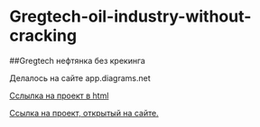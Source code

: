 # Gregtech-oil-industry-without-cracking

##Gregtech нефтянка без крекинга

Делалось на сайте app.diagrams.net

[Cслылка на проект в html](https://blezz-tech.github.io/Gregtech-oil-industry-without-cracking/)

[Ссылка на проект, открытый на сайте.](https://viewer.diagrams.net/?tags=%7B%7D&highlight=0000ff&edit=_blank&layers=1&nav=1&title=%D0%BD%D0%B5%D1%84%D1%82%D1%8F%D0%BD%D0%BA%D0%B0%20%D0%B3%D1%80%D0%B5%D0%B3%D1%82%D0%B5%D1%85.drawio#R7V1tc6M4tv41qer%2BkBSSEIiPjp1MtmZ3srt9586d%2FbLlTpyX2%2B447bjf9tcv2EgWRwJkkASJlarJtDFgBz16zvs5J2T6%2Bccv6%2Fnzw99Wt4vlCY5uf5yQ2QnGcRLlv4sDP3cH0jjeHbhfP97uDqH9gQ%2BP%2F1mUB8vr7r8%2B3i5eKiduVqvl5vG5evBm9fS0uNlUjs3X69X36ml3q2X1U5%2Fn9wvlwIeb%2BVI9%2Bsfj7eZhdxTTKNq%2FcbV4vH%2FgHx3zdz7Obz7dr1dfn8oPPMHkcvuze%2FvznN%2BsPP%2FlYX67%2Bi4dIhcnZLperTa7f33%2BMV0si2fLn9vuusuad8UXXy%2BeNiYXLH%2BdXXwjv5Ev%2F%2Fr09SP74%2FyXf8z%2BfVre5dt8%2BXXB%2F4xkmd%2Fv%2FG6V3zb%2F1puf5aNKvnxd8TdOX7YLOclPwPQ5x8L5%2Fv38X%2Ffl%2F7c3%2BtjvLrPoZIKK3%2Bf0ZIZOWLT99%2BxM3H7d%2B%2F7ns%2B3vaHv%2FePsbl0fKD8mf6kf4d%2BXHds%2BIH8aVL4K30FgUDz%2FK3%2F7%2B8LhZfHie3xTvfs%2B3Un7sYfN5mb9C%2BT9fNuvVJ4FAUv4B5XbBVNxfXm6%2Bdov1ZvFDOlQu%2Fy%2BL1efFZv0zP4Vv1hKJ5VaNWfn6%2Bx74iJTHHiTM8%2FPm5V67F3fewy3%2FR4m4A9CHa9H3bLKoNGpY1OxSAY38793vHbAupCWf8IWXT6Db3yk%2FOKneU1zFJDARBUDPtUjJl2%2Bjg8N0tVyt8yNPq6dF8dc%2FLpfg0Hz5eP%2BUv7zJQbHIj58XYHjM2W1SvvH58fa2%2BBgt%2FqoIlQBHxevyS%2BohagGSBEBSRWQa%2BURkUotIIxojuIUMTVm1%2FkYFtGcSnAVf5b%2Bntdyko7E%2BfFXc%2FXL%2B%2BXFZLNzVYvltUcCuiiKCXaEGEBnTwMYvkaX9YIObiKxG%2BkUVmin5aYhlxpGrZcZRdZ3TRLPOOnpIXK0z67nOTbtat85cPG2P452Cgg9Vfeo%2FVEi93UfsJOa5JMv4u8MAyxd%2FIKwDFvYJLEw0yAIP%2BObr%2Btv2%2BRYPcPF0OynMn0L4L%2BcvL4831Qesyva2x43Y9rb5X%2FN%2FxVVnlL%2F8U3xk%2FmL2o7zl7tVP%2FurH40a6LH%2F1p%2FTO%2FqLixU%2FpS3F95nZxN%2F%2B6xdhy%2FnGxPBe2Vd0Jq%2FXtYg20oarWtLXHptMkOQxFL6uv65tFu4qwma%2FvF5t202pxWzFAVUxKmKMayPFj68Vyvnn8VjVbdTgsP%2BHvq8etqlFC%2FhTRKuYjiOXdH15eJtuR4E4E3giBG%2B2ejHKjHK7zn9Jpz8UJL8rOEU%2Bmx2aK2zdT2%2F4x3zEC%2Bak59PfbTN5k0p6r2WYqjhXMo4%2Bk0HNkBkBe8J4GvFduZA3NtFbpMPbRxF31y%2FNDlY36T%2BqgbNjzrxjpG7Evqxcqtpmp%2FuHMgCGq4XuFP7h%2F5lsK9eNpAEpfojEaE58qH2KZKpVy8uRPYrXePKzuV0%2Fz5cX%2BKGD1%2FTl%2FXa2ey4P%2Fv9hsfpbPd%2F51s6quSg%2F96qAFlUQSIXd3RCusnChoJDWUWHwBWkXWYbKoXtGpETAImLk0AuDa3dGqVCEal4WRK9xMDiBWIwcwzZlmGkW27nfxe%2F7n%2F2UgopI9sjma7%2B4qOLctNJIqTIipN8SZ0OAMOrjRqjU%2BkaEGXjV09zp3Zw385obk%2F3nRudmodG5M21RlY507qt4pg1J4cBsz1kVOD7Qxq7LcGO4qBPkGQBL895vBhQlaYb2bm60M7w53HvhvgzsZl40J8U6xJbjHaV%2B413xhYHdQmDIAz8fV83nug1PNhBq4Qq15bzR7qeO%2BMNZ5xTs1nqNmueXbq8O9D2PZcgCRWdRxy8XAP5TBvevYq5Ma6E6O5EcNwlvw3UXGvFIPv7E4Ska1NwjwVCYoOoukH9xROIHbxkl2lkk%2FbAhR5Ub0pBaUOs9qXAexc6CPSbKUMEtkykA5vJI22ihe%2FX2xfszXpshQ2h7svjW5OHrte5MxO3szA66j2LMUwx43jI%2Bg2aGboxbJrw2gwksEc20OhSTGAOnNUsiWuABfP0k9iAsUcdo6xIP%2F2n32d3fFMloTYLYMmjQ23HiOvP4KJBOYvQb9sJagTwH0Wdps1MPzUx9bJdUFsY9JUEjGfoYr26PQoBsddfkLewqUaWyMb6eRiicGFR1jjYlVxVNqaPcfLJDSrGlXuhJIibKrXru4IbmNXxNUq9vnuG2j6%2BUUbnGY21IN2%2FeocYphZOqdM95%2B%2FdLgNeUTRb3CNvsnQ1LG%2BkSb2XxIepC9OHR0PDHkGOgkKNKVTnhNg0l1tRPDu%2FuTpC3l2ZPnZQDfSTou05RgCNquTn%2BSdBP%2B9uRz2sAybyGhazol%2BX%2F6ndaK%2Fh4Skw0nMWusP5DUhcRuOBS0FPj4EHJlSKbwK7MWSxJewIvuHCu5TBUQErZKbFel91veVx2t3S7OGi871JN%2FJoW6kJIoV7Ov2ncoMcx7srYlYtq4JY4hlbhhh%2FhAbWzqL3GbS5wopY1ZM4crFyAv7kBNIW1RirIrY9%2FZfolkNJ57Mhdra2VRhr2bi8UiD2wuKkqMzlzUqf4Iquj2SrCtJs50yjP2l2bpOs%2FYlN7ScSUaIyhwY67WH54GBvzKni1CpmacfLhWAf2K665iWn3Cg9ddMax55OQtPXI6tlI3NpbuBuMicBFM7E7gxLhSZFztCIiaJdKNwAnwQSSZGYH7qxQR7vQjNs7QeYl0e%2B6LHkqPqR8cUdN6k567IdvmSMUxwyllCeZeYg5p0nFvZLC7GryRJcdhBpQoro25dQMmqswO28qCz%2BOA7WFqFfTdHlCfMYz%2F9MZx1f%2FtCsdqzkbAsVccJ258d618TKGuYgvHoFI8ackIhOfTxAt%2Fq7HQgHu%2FuPcUC30tuE%2BoD9ynwRwYGve%2B9Bbg%2BlLSTcaCe%2BQF9xo%2FfcC9T9ynpj6gI8F96qOdAcqCfj%2B0nTqO2Dw0L3kDJ8fwC2r20PAzTaf1DD8fUp%2BpdV9X%2BMN1fGBaRl1%2F%2FHe7YoL3CsTddLn3Er1jwFrSRe%2F8NidnuqkYIXwnaKUHiWBDEmGmprqf8B0FXJLA1Enj5GaYHdA7t9l6hoaF%2BpSujXo64P2QvCH93mht9e8wj980H2lkzRMQbCbVNWIXg0iH734eCDcnEpcq2mtXCBu6RvWuKY3OxN4t67t3TXM81Xcz45Q%2BN1qpCmmYq4d7z4uo%2BSCgN7Go2RtAYEn5geejyIu7mH%2FqEdtvTpq8GW8UFBMnO%2BVgfAP8kZbMfhb1O1%2FUBjvGd3M1V8C3c3w7ynKyjG838MMkuMeGhR8m2I8igjGsZnFURwuBjFrKaBWtH%2FnIO8r1mYB8Ezug7M5s2ifXx5bBnrYMUmpkHWWQHrxlIjiVy8uWiYMu3rRlOozh8CJgxjHmx7f%2Bznyo70xfyJvJc9Nn5XTifbXuuaUmTu%2BmyVXy3lZHqOJvCZOJLHSVwjzFra2plLsqYYQ0Xvqjo2qrjVp7UHVmSNWIa%2BiuFRsYY2UQiJb0GlbTVdmtSwWFypjXiH1P2Xlp9oaxzx831Eem0oxbPtBwp5vg6N30KralRKAoPsK2kgno0JcSjQJANAqAs5SVLNbiYDKrQQC2p0eiJAsQ2LPKYBBANKiADWKwu0jLTHuIo9iNn%2BpQSZSCHgFZS564cr6PgbyZfiBvYUnnjEVqeCu%2BQpE1Azg7xpbIkLgyXbqlX9lV41Mhkk9F7nSW2fKmXC08JNKOb8X3Y2qlJWdeRVUURFXTWJnX0eHUdAAN102dtyAGTo7UcKqsJkmXVXU7w2xf35NsmJ%2F2w8G7ckR71VMHINiG1XRYVPuecFRr33evZn7m4cRhrx7PXvVU1p%2FA8mbDlnOtfcNNh1n73queMkGzoAQ7qVQVMy%2FaHTYckAM7bJAyPYNHBh2LC82UwsLyjiVrO61a4eiETcNIKqvWOFOtcb%2F1rmIERaXmb7fGL8%2FzJ5NVri1Z3oYhYiU9plNiTP2HlLfJ%2F%2FzdF5byZa7fVLV0CuEjYDEcfNKQU%2B4k8CDSQwxa3Yyk5wKMgZNmzUs530%2B%2BSFRLd8WC9xJqW7qTfdYXW5m5i2E0ROUFf%2B2%2BAae1QeShmzYPMT6jpLraGj%2B0WByZumAWtkXqygJ1uaEuZExdvrrT1dS%2Fjqf1gnhofokp%2Fx1rqOoYKKnGCTkcHyFNHo9CUG66bxh00ri7u7nZFkNY6Bog10wI75llVxoxzdxg45r3A4c8xIaOMvVGwONGDPtrHKr3EdhrizbrffAPJF46EyJdXydLZm6%2BxtPi%2FdMtewoHSs6ndcqgYckIMGnd868%2FWzYB%2FSl109awjn8hii3y73Ddjw7i3w402jn64bL%2FkXHRPhpXB6QElgBB74opQyc1laDeOiAhTfaVTd9fdllhtT0vqj5BJjmZRRqg5HbeX8VKlh0VRwI3cpLc3WWZK%2B6EvX213Bn75U6dF3mE3Ol9AJMgLwOaG5ciCnuodqY5Ba7wRo5pDofMCDd9TxA2dfTgyE3B18HZ8XD6i5dgP6537dgRsxNJYE6PzJCAQTGiKcbJvMpCLvoGmNrcxY7wVBtqrO1jU6rw1P43y86y6pBCwvJD8k83uQhzlrnjxF8DVDW797XLuemU5P9pd0Jtl6O2JsBVTcClSZyabhJjn2VfUxfmJnVWAimcz%2BmoEpum8Bu3tFeCFzDUcj4s%2FvSSrcWp4ahVWAexSuOEWxS72XLec9F9eNtTTSRr7%2Bqh3JkjMiGo5ALfOcixpMXG3ClUjL%2BQjtuqBdzejEgfntqqjsfsCJMcYYckpmuQoFPYoPfT3kwPg8DqMc70%2BNh%2FpoepA4AP%2FxiJUg%2F7pyeGlUPtw0EMfVseE0tYyNCcJIzGWLsrbucvD%2BLv7L4REDZvFDGOFuspUAziFj0Zno8iL%2FmaWN8qYoKVyNJFJWpkq%2BliesVs9ZwgODRd7KZSUOC2jXV9K3RNF52pFAi%2F7YBXl%2F62Lj0jxtlcgjBGomkQ6J5OrfgOY5h0hRtv69qTSFT3xGvXGYw8idVNlbbtqhF6Es33i3VXInR3d3UlkqQL9l%2BbY7H1fOolj5LoYpmd5Z674Fbr3pLCAYQQeSOfRmdRRFq28vYVHGW2l5rx1twQcpPf0NNgNPPAvCj%2FHIm4hAF6JWnZlCRgXztno9jgN0YR9rIPdal7R27mN4jsHnuJENO9REwH1xpvkn42Ch8GESAxHCTGUZuLEIF02DJhQ3OFH%2F2CaHjNZq4UktKQUU0yssie2saDsmhcaVRKrvHlpcNcY6qkv%2BjbDuiUAndtB0hzSmfJJ9X1eMNcNkBeM1ccDTjQjcNbpawINKtCphlVrf38BV226aH2eFDTnsdTW5ay4EIc35UJX5ZseH4pBfFT6QTcdsm5cvIxE6vwHzTTauqVVmOkPHoPGmNX9not7NxH0zSuHuGG8tCaZlxneNdqmm1XuNE0MRoE6wGz0pmJp%2B7Qe18z95U6GoeLYDE89dL6lfQvbkdZk7Iwk8T4BU%2FEE0l5vCJTL%2F%2FFadXKlGHlP8qGl%2F%2BgPwNCKVXlv650BWq11uR%2FbsUFTnTCiVw6G3CidSdiNyaDnX8TSj0wGX9OfZissQuSnHA8kZxAaj4RK48PRlEGaTeOKYrCYe0o01CUbmCMuy5JsZrO%2BLYIqGmco8OMATHAysDU8KS2ZdAFHcEYnnEJOvQMKdN4LSmAGSLgK1dp8%2BALXPEsVnm2oMetpjYh5Qymw%2FIU6zTIQXo9G%2Bh3bnMWGcFntLK0mW5MIKYqecLZNRbJMzl6%2Fa6JXrkfSjilDPO6%2BrCucSjRF%2BuKCQiS1HdkLSsOe8R8kB8LVk7RoOjuzrqVYwxm5gbMh8fFIdajlu6FrVe4EtiauPg%2BnK12EmTV5tJ9SxfYMY56RlFUp4DKIjzS2D8ORXjNtGfM62YRn6MaSW65ixImdjQ6pUubHBOMFHv6smpVS%2BW9x6AHKjKOaGxov9kTVG38cWwC0E3n89g47X6s46KjZvGnnO8j2RUHvDZNy5Iy2Q%2Fqa%2BMD55jnoDq3WmA5BEemdaMFNhxjmRf9r2ZQ9qUk6mVpKw9OJ1fM3uB0go9QE4SDu3jXleEGpyPeYyVwomUZTo3TF9JxVPIjDExSgltsWHgB9uJz5oV5AbG2EWtcHO1rbKyScEMMx6jby%2B4KYBsYbBhZryzul9yCQ%2FBjaEjgcVi9KFOG7HgQgFjTJSEA0DMArZuj%2FTiJDMJJdR6DvY%2FgFSTcDw0l3glhLFCiIao5NCSo9ahmTz%2B%2FbqKVzSKymRTrYVKUh1ajj%2BMo7%2FIyi0dM3WubxeMuQ5LWT3UqHknvVc%2BYFG2WZzLRfQiSnfMWvZHSt3cHmkQKGWLJiRkpabe7L%2F0WoQMzxGJNBaDnQU6JJrxsdQxtn1ISWH16Vj3aXGDqF0Zm2dsup4Qp2QuUDk5NSX1Vsx10yXSElNBIpMxjZ8o51dnsAYf9aQ7UOSWa5p1El0PjEIb9JWQjDDMVB0jRlCY60AWI2aE6Uy3MnSBN64d%2B2cFYLFFXqXntQCKysoimrUMRGioa21zhD9e5qI%2FePb8fF3D8AESMXh0OIFmoP3djr6fGWcicJcZir6eOm1%2Ftqx9VoyuSJvGCdy8khYlWRE6HHOPaLzh999s1fh9butsRuB6UDjIYa0jNa3YyRiErxU1maWqalYLRWLJSADrTtsqKlgscZaWkmt4ZpXolVHWV%2BmRnZyzRJpWOX0jp8Ei5SpDnG9ayUt1gcuzV1GMhddgRIRmnuhvPfnJNSKCcPG1rgdpygStCcuycaFICwVw%2BmcHMQz1HY0SmOiPSqycrx2igN4OC7qgYEHFSKerOInbSocV%2FD8bkPGjQA2gcs0YRnLuUlCl0xonF4AJX9dzYLWNmcrSq2hzozTOp34ZDJDFgWORXgdTX22YizC20exHNFOudVNZVdZxUAgBy0NzeXFs%2F9eFpcoyTbhGpbVDUphG4G0yXhjQwJwZPZjwpnLqZqNW3tJfPYTYt7Y29zLHhLvjR0mujQ72S%2FpRKX0eE26x8FC3UfM%2F0atIh3TG9wglqoj1pmzvJHbvS%2Fp12m3PrJoqrUaiFjZHbtxrkgPmVWNOB0nPgltanyPXGwG%2Fzq93qlms9XR7hGhOd29jrGucrdPRalJvgfGbcOYKrzWMJzmf1ftnerYmnV2R6fX01rl7DfoLWMVE3O%2FIaI8JRiBE52exiCxts9pEVU0Uas8RmH%2FIs0hVByOUPct1EVLEp9hcynjB6BLQBdIRY4xlEiV%2FaCJ4WR7SBDGlDdMUcOlDCO66I5lNtM49gj93My8gj%2FmC9s9pF1dv8pokK6Dd0BPpNaHwxdGVw5MYnrGEiAkoKuZTy1XiHzwUNYLMtFc3BZj19oCf%2F9C9DbxY7sv9dNEEExTFHIXxiA%2BOaeZU9PCAa6MA2HZi3Gh5Jr30KwZk1j8ZRLkDcwHOsJTt09EkxHlGpt5ujLKr2JuMiKr8JQAqBacx8zwRWX5NlnFyWHpxcBkLLDQUI2uICtbFCp1qt2i%2F%2BTrqz%2FJ0rbT4ObTlc%2B5QGS4hLvQluAvwBosl0W%2BKbuxAYDpLbjeRG5h00R6bII9eKvMxtM4XntMVVEl%2BOSm664YkkalfwPbvBBfADT5jPlDtxNZpBcMZgVQYG09ddzZNLoO%2FVR8GWeOJ9WLGThvhK2VKnVfm1MhQWHT6YiEMw0Y22VZxmpm3hcXXvFN%2Fc2Sx00JMK9PsYroWGR30qi0G4ZPhoHWaBCdwwgWkFR25%2Bj4wJ%2BmccdytwfFUM4VeHUJhDp0N4Zg7X5jmSXNZyqY3aBHh2aoSfMqFN1O84KIAMzvZ6CIOsJarJu0epBsLO6mvEfAZnOo9coI14qLjA4plN0NXxqWHpd9%2BvcLyYxlHX9HLqDNMkpJe7Uej4BA6DWR14XAodCdb%2B4JAYR1bEvvU1F8ItE5jbLnDk5OQP1qNuqRGQp2hcss2NDBOB3vE4JTiBjsG0OAYIENiMYXgIUBxklhuZZdxZhI1FZoFsFRT5aNUqHpQz41Du4VUmW51uXzQIpwarzmVrJ%2FGxcvfZ6BioEfaYo6Y9l9x1vY5DCkRh1l9eWqfGzJQa%2BT2dJzNEaXQWST%2B4AkYWZ0WrSfHDqve3lOiQgpE6zAv9xkEBGBrljlqLKQDLgBeNJdEQQG49P47b6myhOzD2slOCx2%2FonZKNpIVuCmMsSQtiY6jeHHpBHPuYZc6LigLEh4K4q5riAPHy%2BSZBqx8a4lztGBvEvUyCEM%2FJySBnqxOhL5Xcjsu2GLdSzWV77JffWjGPY7%2BSmsa%2Brb5hd7VicXr0VOnGN8yTzNqpMk5sU2VPSPQf9dw8yzCW3LTySGe1H3SHIc%2F2OkTLxbnyIEV5LDAv0Q0caMqBUCAj4fFt6xnrLneNZxAdMQm60Rdj09mHo%2BkHB91OiMtjtwojDRbL0AhE47BYsrQZgK0XpC02eYYaz3cF8NBcbGCAYzqyngRxzfzW%2BnHVmgKWnhpXkR11fOM5UtCSdy%2F12spo3elgcSAIR4aocd%2F%2B0Rmi%2Feep1s%2Bsv87vdX6FLfHI9T8t3Wh6fbIfFxPMSvOKKCNK8zpyCNPgW3NDadQ07xLTkVGahQlEnfswCddVw%2ByCN5%2BEiJRhecP3YbIwmqxrG5qaBe%2BFIedgGb4NjQKi4dvQJKFVvBsDmxrrzwkdmbCxoD%2BjJl4xbHQqLPhphVgOU25rv8hgyi3S0JAfez3Tlfvr6AYmf1qkm5Ao6YZu%2BJIZ0A22TTfdQiYsrfZTYS0O67YLXCWFRb3ZsLVvQ%2F8bzXazeARxnlep9KDugN2zdEwaVPhlW58WAkhVF8peW3MVd1k6ScjZdcS22JBtEbHuSbDDtlkb28KEi4MvQIh54Wf8Svh5MqvmSTZwMqkwM%2BTqWeDqvlzNQEsNbUalZ64OXSAdcbVxRmUyjvqKfbyBUy9p6RDTcoEr5nWY8Jk%2F0yk6lRqC0KonQOstqKPN3e%2B0hxchhMiavQjaxEuHXoT6vpfGyCNGTQNFP0nZQyVnlOR7IJLekmsh1M7tFwfCrvY7DgY7ooEd8KEXHO4uCQVHUHTrBue4giP%2BfcY%2B%2FeV%2Fvv82%2B%2FnPyeUfyZd%2FTb6dahplQS9nKnEYb4JqR1vbRoE8pyKZdH10m4qUQFvDOGzvDAUaM6RAAamuvECErcYw764W749zxTVdYHSD4mws%2BK9ffv%2F10%2Bf%2FJV%2FQ5R%2Bnf%2F77A%2F128ZEv%2BBHr64dPwTmjJyZzcIAC3rX9u3HvgJ3t1VfP17TNgoXSGT4zm86smfMMR90kKbyXpR4dGIHq66SlSQdiad8LUC%2BDJX%2B5XhW0uD89p7mHv61uF8UZ%2FwU%3D)

